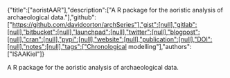 {"title":["aoristAAR"],"description":["A R package for the aoristic analysis of archaeological data."],"github":["https://github.com/davidcorton/archSeries"],"gist":[null],"gitlab":[null],"bitbucket":[null],"launchpad":[null],"twitter":[null],"blogpost":[null],"cran":[null],"pypi":[null],"website":[null],"publication":[null],"DOI":[null],"notes":[null],"tags":["Chronological modelling"],"authors":["ISAAKiel"]}

A R package for the aoristic analysis of archaeological data.